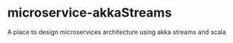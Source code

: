# microservice-akkaStreams
A place to design microservices architecture using akka streams and scala
